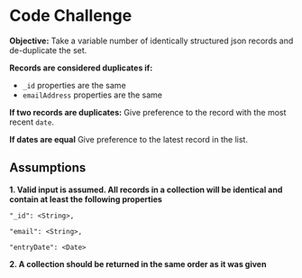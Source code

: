 
# Code Challenge

**Objective:** Take a variable number of identically structured json records and de-duplicate the set.

**Records are considered duplicates if:**
 - `_id` properties are the same
 - `emailAddress` properties are the same

**If two records are duplicates:** Give preference to the record with the most recent `date`.

 **If dates are equal** Give preference to the latest record in the list.


## Assumptions
**1. Valid input is assumed. All records in a collection will be identical and contain at least the following properties**

    "_id": <String>,

    "email": <String>,

    "entryDate": <Date>

**2. A collection should be returned in the same order as it was given**